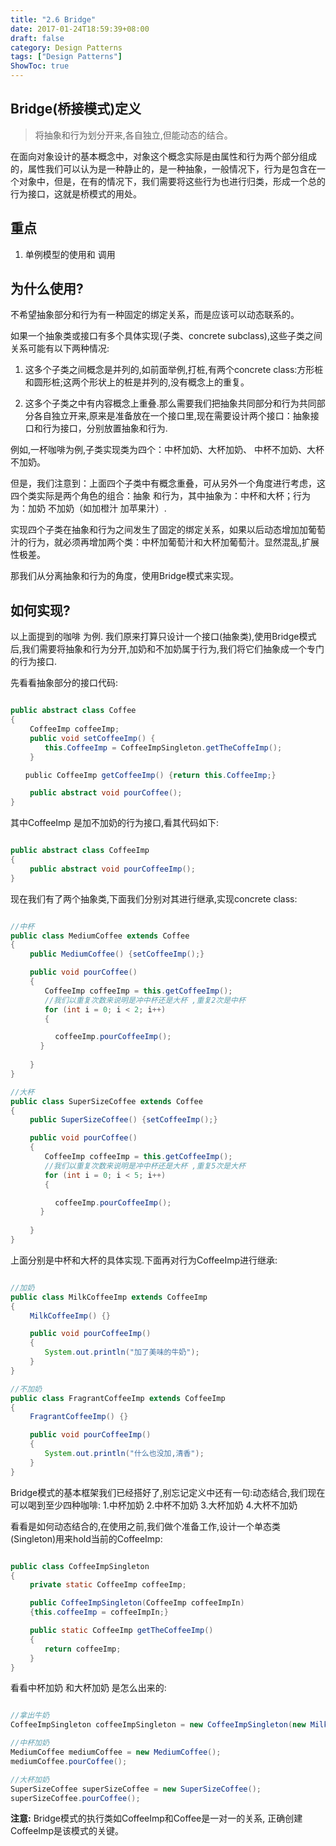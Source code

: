 ```yaml
---
title: "2.6 Bridge"
date: 2017-01-24T18:59:39+08:00
draft: false
category: Design Patterns
tags: ["Design Patterns"]
ShowToc: true
---
```


## Bridge(桥接模式)定义

> 将抽象和行为划分开来,各自独立,但能动态的结合。

在面向对象设计的基本概念中，对象这个概念实际是由属性和行为两个部分组成的，属性我们可以认为是一种静止的，是一种抽象，一般情况下，行为是包含在一个对象中，但是，在有的情况下，我们需要将这些行为也进行归类，形成一个总的行为接口，这就是桥模式的用处。

## 重点

1. 单例模型的使用和 调用

## 为什么使用?

不希望抽象部分和行为有一种固定的绑定关系，而是应该可以动态联系的。

如果一个抽象类或接口有多个具体实现(子类、concrete subclass),这些子类之间关系可能有以下两种情况:

1. 这多个子类之间概念是并列的,如前面举例,打桩,有两个concrete class:方形桩和圆形桩;这两个形状上的桩是并列的,没有概念上的重复。

2. 这多个子类之中有内容概念上重叠.那么需要我们把抽象共同部分和行为共同部分各自独立开来,原来是准备放在一个接口里,现在需要设计两个接口：抽象接口和行为接口，分别放置抽象和行为.

例如,一杯咖啡为例,子类实现类为四个：中杯加奶、大杯加奶、 中杯不加奶、大杯不加奶。

但是，我们注意到：上面四个子类中有概念重叠，可从另外一个角度进行考虑，这四个类实际是两个角色的组合：抽象 和行为，其中抽象为：中杯和大杯；行为为：加奶 不加奶（如加橙汁 加苹果汁）.

实现四个子类在抽象和行为之间发生了固定的绑定关系，如果以后动态增加加葡萄汁的行为，就必须再增加两个类：中杯加葡萄汁和大杯加葡萄汁。显然混乱,扩展性极差。

那我们从分离抽象和行为的角度，使用Bridge模式来实现。

## 如何实现?

以上面提到的咖啡 为例. 我们原来打算只设计一个接口(抽象类),使用Bridge模式后,我们需要将抽象和行为分开,加奶和不加奶属于行为,我们将它们抽象成一个专门的行为接口.

先看看抽象部分的接口代码:

```java

public abstract class Coffee
{
　　 CoffeeImp coffeeImp;
　　 public void setCoffeeImp() {
　　　　 this.CoffeeImp = CoffeeImpSingleton.getTheCoffeImp();
　　 }

　　public CoffeeImp getCoffeeImp() {return this.CoffeeImp;}

　　 public abstract void pourCoffee();
}

```

其中CoffeeImp 是加不加奶的行为接口,看其代码如下:

```java

public abstract class CoffeeImp
{
　　 public abstract void pourCoffeeImp();
}
```

现在我们有了两个抽象类,下面我们分别对其进行继承,实现concrete class:

```java

//中杯
public class MediumCoffee extends Coffee
{
　　 public MediumCoffee() {setCoffeeImp();}

　　 public void pourCoffee()
　　 {
　　　　 CoffeeImp coffeeImp = this.getCoffeeImp();
　　　　 //我们以重复次数来说明是冲中杯还是大杯 ,重复2次是中杯
　　　　 for (int i = 0; i < 2; i++)
　　　　 {

　　　　　　coffeeImp.pourCoffeeImp();
　　　　}
　　 
　　 }
}

//大杯
public class SuperSizeCoffee extends Coffee
{
　　 public SuperSizeCoffee() {setCoffeeImp();}

　　 public void pourCoffee()
　　 {
　　　　 CoffeeImp coffeeImp = this.getCoffeeImp();
　　　　 //我们以重复次数来说明是冲中杯还是大杯 ,重复5次是大杯
　　　　 for (int i = 0; i < 5; i++)
　　　　 {

　　　　　　coffeeImp.pourCoffeeImp();
　　　　}
　　 
　　 }
}

```  

上面分别是中杯和大杯的具体实现.下面再对行为CoffeeImp进行继承:

```java

//加奶
public class MilkCoffeeImp extends CoffeeImp
{
　　 MilkCoffeeImp() {}

　　 public void pourCoffeeImp()
　　 {
　　　　 System.out.println("加了美味的牛奶");
　　 }
}

//不加奶
public class FragrantCoffeeImp extends CoffeeImp
{
　　 FragrantCoffeeImp() {}

　　 public void pourCoffeeImp()
　　 {
　　　　 System.out.println("什么也没加,清香");
　　 }
}

```

Bridge模式的基本框架我们已经搭好了,别忘记定义中还有一句:动态结合,我们现在可以喝到至少四种咖啡:
1.中杯加奶
2.中杯不加奶
3.大杯加奶
4.大杯不加奶

看看是如何动态结合的,在使用之前,我们做个准备工作,设计一个单态类(Singleton)用来hold当前的CoffeeImp:

```java

public class CoffeeImpSingleton
{
　　 private static CoffeeImp coffeeImp;

　　 public CoffeeImpSingleton(CoffeeImp coffeeImpIn)
　　 {this.coffeeImp = coffeeImpIn;}

　　 public static CoffeeImp getTheCoffeeImp()
　　 {
　　　　 return coffeeImp;
　　 }
}

```

看看中杯加奶 和大杯加奶 是怎么出来的:

```java

//拿出牛奶
CoffeeImpSingleton coffeeImpSingleton = new CoffeeImpSingleton(new MilkCoffeeImp());

//中杯加奶
MediumCoffee mediumCoffee = new MediumCoffee();
mediumCoffee.pourCoffee();

//大杯加奶
SuperSizeCoffee superSizeCoffee = new SuperSizeCoffee();
superSizeCoffee.pourCoffee();

```

**注意:** Bridge模式的执行类如CoffeeImp和Coffee是一对一的关系, 正确创建CoffeeImp是该模式的关键。

